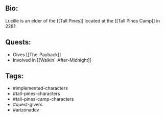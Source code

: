 ## Bio:

Lucille is an elder of the [[Tall Pines]] located at the [[Tall Pines Camp]] in 2281.

## Quests:

- Gives [[The-Payback]]
- Involved in [[Walkin'-After-Midnight]]

## Tags:

- #implemented-characters
- #tall-pines-characters
- #tall-pines-camp-characters
- #quest-givers
- #arizonadev